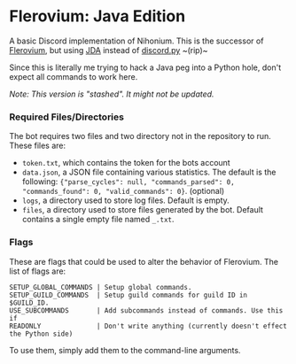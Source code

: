 # Flerovium: Java Edition
A basic Discord implementation of Nihonium.
This is the successor of [Flerovium](https://github.com/Gilbert189/Flerovium), but using [JDA](https://github.com/DV8FromTheWorld/JDA) instead of [discord.py](https://github.com/Rapptz/discord.py) ~(rip)~

Since this is literally me trying to hack a Java peg into a Python hole, don't expect all commands to work here.

_Note: This version is "stashed". It might not be updated._

### Required Files/Directories
The bot requires two files and two directory not in the repository to run. These files are:
- `token.txt`, which contains the token for the bots account
- `data.json`, a JSON file containing various statistics. The default is the following: `{"parse_cycles": null, "commands_parsed": 0, "commands_found": 0, "valid_commands": 0}`. (optional)
- `logs`, a directory used to store log files. Default is empty.
- `files`, a directory used to store files generated by the bot. Default contains a single empty file named `_.txt`.

### Flags
These are flags that could be used to alter the behavior of Flerovium. The list of flags are:
```
SETUP_GLOBAL_COMMANDS | Setup global commands.
SETUP_GUILD_COMMANDS  | Setup guild commands for guild ID in $GUILD_ID.
USE_SUBCOMMANDS       | Add subcommands instead of commands. Use this if 
READONLY              | Don't write anything (currently doesn't effect the Python side)
```
To use them, simply add them to the command-line arguments.
